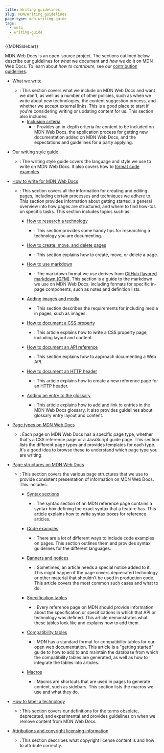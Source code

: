 ```yaml
---
title: Writing guidelines
slug: MDN/Writing_guidelines
page-type: mdn-writing-guide
tags:
  - meta
  - writing-guide
---
```

{{MDNSidebar}}

MDN Web Docs is an open-source project. The sections outlined below describe our guidelines for *what* we document and *how* we do it on MDN Web Docs. To learn about _how to contribute_, see our [contribution guidelines](/en-US/docs/MDN/Community).

- [What we write](/en-US/docs/MDN/Writing_guidelines/What_we_write)

  - : This section covers what we include on MDN Web Docs and want we don't, as well as a number of other policies, such as when we write about new technologies, the content suggestion process, and whether we accept external links. This is a good place to start if you're considering writing or updating content for us. This section also includes:
    - [Inclusion criteria](/en-US/docs/MDN/Writing_guidelines/What_we_write/Criteria_for_inclusion)
      - : Provides an in-depth criteria for content to be included on MDN Web Docs, the application process for getting new documentation added on MDN Web Docs, and the expectations and guidelines for a party applying.

- [Our writing style guide](/en-US/docs/MDN/Writing_guidelines/Writing_style_guide)

  - : The writing style guide covers the language and style we use to write on MDN Web Docs. It also covers how to [format code examples](/en-US/docs/MDN/Writing_guidelines/Writing_style_guide/Code_style_guide).

- [How to write for MDN Web Docs](/en-US/docs/MDN/Writing_guidelines/Howto)

  - : This section covers all the information for creating and editing pages, including certain processes and techniques we adhere to. This section provides information about getting started, a general overview into how pages are structured, and where to find how-tos on specific tasks. This section includes topics such as:

    - [How to research a technology](/en-US/docs/MDN/Writing_guidelines/Howto/Research_technology)

      - : This section provides some handy tips for researching a technology you are documenting.

    - [How to create, move, and delete pages](/en-US/docs/MDN/Writing_guidelines/Howto/Creating_moving_deleting)

      - : This section explains how to create, move, or delete a page.

    - [How to use markdown](/en-US/docs/MDN/Writing_guidelines/Howto/Markdown_in_MDN)

      - : The markdown format we use derives from [GitHub flavored markdown (GFM)](https://github.github.com/gfm/). This section is a guide to the markdown we use on MDN Web Docs, including formats for specific in-page components, such as notes and definition lists.

    - [Adding images and media](/en-US/docs/MDN/Writing_guidelines/Howto/Images_media)

      - : This section describes the requirements for including media in pages, such as images.

    - [How to document a CSS property](/en-US/docs/MDN/Writing_guidelines/Howto/Document_a_css_property)

      - : This article explains how to write a CSS property page, including layout and content.

    - [How to document an API reference](/en-US/docs/MDN/Writing_guidelines/Howto/Write_an_api_reference)

      - : This section explains how to approach documenting a Web API.

    - [How to document an HTTP header](/en-US/docs/MDN/Writing_guidelines/Howto/Document_an_http_header)

      - : This article explains how to create a new reference page for an HTTP header.

    - [Adding an entry to the glossary](/en-US/docs/MDN/Writing_guidelines/Howto/Write_a_new_entry_in_the_glossary)

      - : This article explains how to add and link to entries in the MDN Web Docs glossary. It also provides guidelines about glossary entry layout and content.

- [Page types on MDN Web Docs](/en-US/docs/MDN/Writing_guidelines/Page_structures/Page_types)

  - : Each page on MDN Web Docs has a specific page type, whether that's a CSS reference page or a JavaScript guide page. This section lists the different page types and provides templates for each type. It's a good idea to browse these to understand which page type you are writing.

- [Page structures on MDN Web Docs](/en-US/docs/MDN/Writing_guidelines/Page_structures)

  - : This section covers the various page structures that we use to provide consistent presentation of information on MDN Web Docs. This includes:

    - [Syntax sections](/en-US/docs/MDN/Writing_guidelines/Page_structures/Syntax_sections)

      - : The syntax section of an MDN reference page contains a syntax box defining the exact syntax that a feature has. This article explains how to write syntax boxes for reference articles.

    - [Code examples](/en-US/docs/MDN/Writing_guidelines/Page_structures/Code_examples)

      - : There are a lot of different ways to include code examples on pages. This section outlines them and provides syntax guidelines for the different languages.

    - [Banners and notices](/en-US/docs/MDN/Writing_guidelines/Page_structures/Banners_and_notices)

      - : Sometimes, an article needs a special notice added to it. This might happen if the page covers deprecated technology or other material that shouldn't be used in production code. This article covers the most common such cases and what to do.

    - [Specification tables](/en-US/docs/MDN/Writing_guidelines/Page_structures/Specification_tables)

      - : Every reference page on MDN should provide information about the specification or specifications in which that API or technology was defined. This article demonstrates what these tables look like and explains how to add them.

    - [Compatibility tables](/en-US/docs/MDN/Writing_guidelines/Page_structures/Compatibility_tables)

      - : MDN has a standard format for compatibility tables for our open web documentation. This article is a "getting started" guide to how to add to and maintain the database from which the compatibility tables are generated, as well as how to integrate the tables into articles.

    - [Macros](/en-US/docs/MDN/Writing_guidelines/Page_structures/Macros)

      - : Macros are shortcuts that are used in pages to generate content, such as sidebars. This section lists the macros we use and what they do.

- [How to label a technology](/en-US/docs/MDN/Writing_guidelines/Experimental_deprecated_obsolete)

  - : This section covers our definitions for the terms obsolete, deprecated, and experimental and provides guidelines on when we remove content from MDN Web Docs.

- [Attributions and copyright licensing information](/en-US/docs/MDN/Writing_guidelines/Attrib_copyright_license)
  - : This section describes what copyright license content is and how to attribute correctly.
